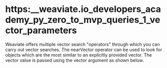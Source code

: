 # https:\_\_weaviate.io_developers_academy_py_zero_to_mvp_queries_1_vector_parameters

Weaviate offers multiple vector search "operators" through which you can carry out vector searches. The nearVector operator can be used to look for objects which are the most similar to an explicitly provided vector. The vector value is passed using the vector argument as shown below.
